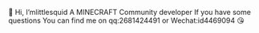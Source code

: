 👋 Hi, I’mlittlesquid
 A MINECRAFT Community developer
If you have some questions
You can find me on qq:2681424491
or Wechat:id4469094
😘


